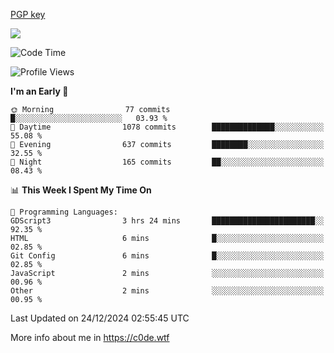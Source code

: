 [PGP key](https://c0de.wtf/urwq.asc)

<a href="https://wakatime.com"><img src="https://wakatime.com/share/@c0dezin/b7f18a7c-ab3a-40b8-8bc7-b1b7bf71f1d6.svg" /></a>

<!--START_SECTION:waka-->
![Code Time](http://img.shields.io/badge/Code%20Time-161%20hrs%2018%20mins-blue)

![Profile Views](http://img.shields.io/badge/Profile%20Views-0-blue)

**I'm an Early 🐤** 

```text
🌞 Morning                77 commits          █░░░░░░░░░░░░░░░░░░░░░░░░   03.93 % 
🌆 Daytime                1078 commits        ██████████████░░░░░░░░░░░   55.08 % 
🌃 Evening                637 commits         ████████░░░░░░░░░░░░░░░░░   32.55 % 
🌙 Night                  165 commits         ██░░░░░░░░░░░░░░░░░░░░░░░   08.43 % 
```


📊 **This Week I Spent My Time On** 

```text
💬 Programming Languages: 
GDScript3                3 hrs 24 mins       ███████████████████████░░   92.35 % 
HTML                     6 mins              █░░░░░░░░░░░░░░░░░░░░░░░░   02.85 % 
Git Config               6 mins              █░░░░░░░░░░░░░░░░░░░░░░░░   02.85 % 
JavaScript               2 mins              ░░░░░░░░░░░░░░░░░░░░░░░░░   00.96 % 
Other                    2 mins              ░░░░░░░░░░░░░░░░░░░░░░░░░   00.95 % 
```


 Last Updated on 24/12/2024 02:55:45 UTC
<!--END_SECTION:waka-->

More info about me in https://c0de.wtf
